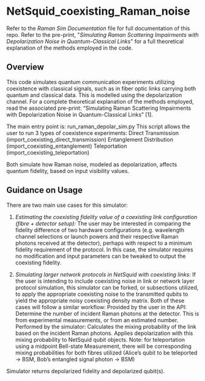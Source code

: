# NetSquid_coexisting_Raman_noise

Refer to the *Raman Sim Documentation* file for full documentation of this repo.
Refer to the pre-print, "*Simulating Raman Scattering Impairments with Depolarization Noise in Quantum-Classical Links*" for a full theoretical explanation of the methods employed in the code.

## Overview
This code simulates quantum communication experiments utilizing coexistence with classical signals, such as in fiber optic links carrying both quantum and classical data. This is modelled using the depolarization channel.
For a complete theoretical explanation of the methods employed, read the associated pre-print: “Simulating Raman Scattering Impairments with Depolarization Noise in Quantum-Classical Links” [1].

The main entry point is:
run_raman_depolar_sim.py
This script allows the user to run 3 types of coexistence experiments:
Direct Transmission (import_coexisting_direct_transmission)
Entanglement Distribution (import_coexisting_entanglement)
Teleportation (import_coexisting_teleportation)

Both simulate how Raman noise, modeled as depolarization, affects quantum fidelity, based on input visibility values.

## Guidance on Usage
There are two main use cases for this simulator:
1. *Estimating the coexisting fidelity value of a coexisting link configuration (fibre + detector setup):* The user may be interested in comparing the fidelity difference of two hardware configurations (e.g. wavelength channel selections or launch powers and their respective Raman photons received at the detector), perhaps with respect to a minimum fidelity requirement of the protocol. In this case, the simulator requires no modification and input parameters can be tweaked to output the coexisting fidelity. 

2. *Simulating larger network protocols in NetSquid with coexisting links:* If the user is intending to include coexisting noise in link or network layer protocol simulation, this simulator can be forked, or subsections utilized, to apply the appropriate coexisting noise to the transmitted qubits to yield the appropriate noisy coexisting density matrix. 
Both of these cases will follow a similar workflow:
Provided by the user in the API: Determine the number of incident Raman photons at the detector. This is from experimental measurements, or from an estimated number.
Performed by the simulator: Calculates the mixing probability of the link based on the incident Raman photons. Applies depolarization with this mixing probability to NetSquid qubit objects. 
Note: for teleportation using a midpoint Bell-state Measurement, there will be corresponding mixing probabilities for both fibres utilized (Alice’s qubit to be teleported → BSM, Bob’s entangled signal photon → BSM)

Simulator returns depolarized fidelity and depolarized qubit(s).


